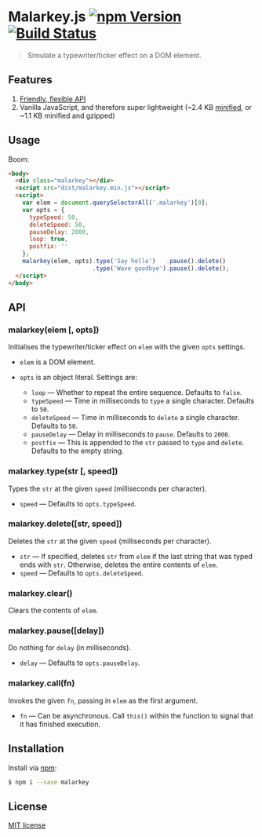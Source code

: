 # Malarkey.js [![npm Version](http://img.shields.io/npm/v/malarkey.svg?style=flat)](https://www.npmjs.org/package/malarkey) [![Build Status](https://img.shields.io/travis/yuanqing/malarkey.svg?style=flat)](https://travis-ci.org/yuanqing/malarkey)

> Simulate a typewriter/ticker effect on a DOM element.

## Features

1. [Friendly, flexible API](#api)
2. Vanilla JavaScript, and therefore super lightweight (~2.4 KB [minified](https://github.com/yuanqing/malarkey/blob/master/dist/malarkey.min.js), or ~1.1 KB minified and gzipped)

## Usage

Boom:

```html
<body>
  <div class="malarkey"></div>
  <script src="dist/malarkey.min.js"></script>
  <script>
    var elem = document.querySelectorAll('.malarkey')[0];
    var opts = {
      typeSpeed: 50,
      deleteSpeed: 50,
      pauseDelay: 2000,
      loop: true,
      postfix: ''
    };
    malarkey(elem, opts).type('Say hello')   .pause().delete()
                        .type('Wave goodbye').pause().delete();
  </script>
</body>
```

## API

### malarkey(elem [, opts])

Initialises the typewriter/ticker effect on `elem` with the given `opts` settings.

- `elem` is a DOM element.

- `opts` is an object literal. Settings are:
  - `loop` &mdash; Whether to repeat the entire sequence. Defaults to `false`.
  - `typeSpeed` &mdash; Time in milliseconds to `type` a single character. Defaults to `50`.
  - `deleteSpeed` &mdash; Time in milliseconds to `delete` a single character. Defaults to `50`.
  - `pauseDelay` &mdash; Delay in milliseconds to `pause`. Defaults to `2000`.
  - `postfix` &mdash; This is appended to the `str` passed to `type` and `delete`. Defaults to the empty string.

### malarkey.type(str [, speed])

Types the `str` at the given `speed` (milliseconds per character).

- `speed` &mdash; Defaults to `opts.typeSpeed`.

### malarkey.delete([str, speed])

Deletes the `str` at the given `speed` (milliseconds per character).

- `str` &mdash; If specified, deletes `str` from `elem` if the last string that was typed ends with `str`. Otherwise, deletes the entire contents of `elem`.
- `speed` &mdash; Defaults to `opts.deleteSpeed`.

### malarkey.clear()

Clears the contents of `elem`.

### malarkey.pause([delay])

Do nothing for `delay` (in milliseconds).

- `delay` &mdash; Defaults to `opts.pauseDelay`.

### malarkey.call(fn)

Invokes the given `fn`, passing in `elem` as the first argument.

- `fn` &mdash; Can be asynchronous. Call `this()` within the function to signal that it has finished execution.

## Installation

Install via [npm](https://www.npmjs.org/package/malarkey):

```bash
$ npm i --save malarkey
```

## License

[MIT license](https://github.com/yuanqing/malarkey/blob/master/LICENSE)
